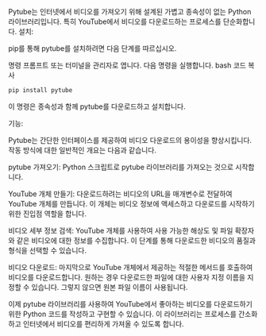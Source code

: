 Pytube는 인터넷에서 비디오를 가져오기 위해 설계된 가볍고 종속성이 없는 Python 라이브러리입니다. 특히 YouTube에서 비디오를 다운로드하는 프로세스를 단순화합니다.
설치:

pip를 통해 pytube를 설치하려면 다음 단계를 따르십시오.

명령 프롬프트 또는 터미널을 관리자로 엽니다.
다음 명령을 실행합니다.
bash
코드 복사
```BASH
pip install pytube
```
이 명령은 종속성과 함께 pytube를 다운로드하고 설치합니다.

기능:

Pytube는 간단한 인터페이스를 제공하여 비디오 다운로드의 용이성을 향상시킵니다. 작동 방식에 대한 일반적인 개요는 다음과 같습니다.

pytube 가져오기: Python 스크립트로 pytube 라이브러리를 가져오는 것으로 시작합니다.

YouTube 개체 만들기:
다운로드하려는 비디오의 URL을 매개변수로 전달하여 YouTube 개체를 만듭니다. 이 개체는 비디오 정보에 액세스하고 다운로드를 시작하기 위한 진입점 역할을 합니다.

비디오 세부 정보 검색:
YouTube 개체를 사용하여 사용 가능한 해상도 및 파일 확장자와 같은 비디오에 대한 정보를 수집합니다. 이 단계를 통해 다운로드한 비디오의 품질과 형식을 선택할 수 있습니다.

비디오 다운로드:
마지막으로 YouTube 개체에서 제공하는 적절한 메서드를 호출하여 비디오를 다운로드합니다. 원하는 경우 다운로드한 파일에 대한 사용자 지정 이름을 지정할 수 있습니다. 그렇지 않으면 원본 파일 이름이 사용됩니다.

이제 pytube 라이브러리를 사용하여 YouTube에서 좋아하는 비디오를 다운로드하기 위한 Python 코드를 작성하고 구현할 수 있습니다. 이 라이브러리는 프로세스를 간소화하고 인터넷에서 비디오를 편리하게 가져올 수 있도록 합니다.
